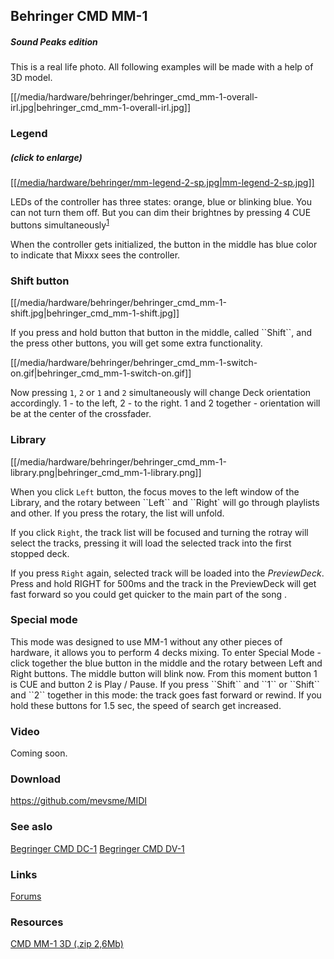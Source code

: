 ## Behringer CMD MM-1

##### Sound Peaks edition

This is a real life photo. All following examples will be made with a
help of 3D model.

[[/media/hardware/behringer/behringer_cmd_mm-1-overall-irl.jpg|behringer\_cmd\_mm-1-overall-irl.jpg]]

### Legend

##### (click to enlarge)

[[[/media/hardware/behringer/mm-legend-2-sp.jpg|mm-legend-2-sp.jpg]]](https://mixxx.org/wiki/lib/exe/fetch.php/hardware:behringer:mm-legend-2-sp.jpg)

LEDs of the controller has three states: orange, blue or blinking blue.
You can not turn them off. But you can dim their brightnes by pressing 4
CUE buttons
simultaneously<sup>[1](http://resolume.com/forum/viewtopic.php?f=7&t=10639#p42068)</sup>

When the controller gets initialized, the button in the middle has blue
color to indicate that Mixxx sees the controller.

### Shift button

[[/media/hardware/behringer/behringer_cmd_mm-1-shift.jpg|behringer\_cmd\_mm-1-shift.jpg]]

If you press and hold button that button in the middle, called
\`\`Shift\`\`, and the press other buttons, you will get some extra
functionality.

[[/media/hardware/behringer/behringer_cmd_mm-1-switch-on.gif|behringer\_cmd\_mm-1-switch-on.gif]]

Now pressing `1`, `2` or `1` and `2` simultaneously will change Deck
orientation accordingly. 1 - to the left, 2 - to the right. 1 and 2
together - orientation will be at the center of the crossfader.

### Library

[[/media/hardware/behringer/behringer_cmd_mm-1-library.png|behringer\_cmd\_mm-1-library.png]]

When you click `Left` button, the focus moves to the left window of the
Library, and the rotary between \`\`Left\`\` and \`\`Right\` will go
through playlists and other. If you press the rotary, the list will
unfold.

If you click `Right`, the track list will be focused and turning the
rotray will select the tracks, pressing it will load the selected track
into the <span class="underline">first stopped deck</span>.

If you press `Right` again, selected track will be loaded into the
*PreviewDeck*. Press and hold RIGHT for 500ms and the track in the
PreviewDeck will get fast forward so you could get quicker to the main
part of the song .

### Special mode

This mode was designed to use MM-1 without any other pieces of hardware,
it allows you to perform 4 decks mixing. To enter Special Mode - click
together the blue button in the middle and the rotary between Left and
Right buttons. The middle button will blink now. From this moment button
1 is CUE and button 2 is Play / Pause. If you press \`\`Shift\`\` and
\`\`1\`\` or \`\`Shift\`\` and \`\`2\`\` together in this mode: the
track goes fast forward or rewind. If you hold these buttons for 1.5
sec, the speed of search get increased.

### Video

Coming soon.

### Download

<https://github.com/mevsme/MIDI>

### See aslo

[Begringer CMD DC-1](behringer_cmd_dc-1-sp) [Begringer CMD
DV-1](behringer_cmd_dv-1-sp)

### Links

[Forums](https://mixxx.org/forums/viewtopic.php?f=7&t=8762)

### Resources

[CMD MM-1 3D
(.zip 2,6Mb)](http://stunkit.com/data/files/etc/cmd-mm-1.blend.zip)
